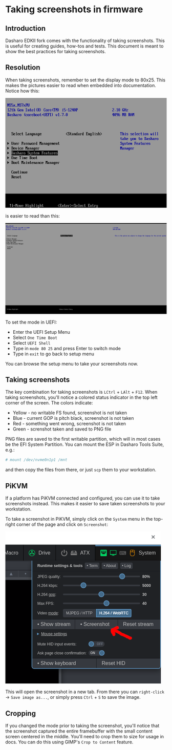 # Taking screenshots in firmware

## Introduction

Dasharo EDKII fork comes with the functionality of taking screenshots. This is
useful for creating guides, how-tos and tests. This document is meant to show
the best practices for taking screenshots.

## Resolution

When taking screenshots, remember to set the display mode to 80x25. This makes
the pictures easier to read when embedded into documentation. Notice how this:

![](./images/edk2_frontpage_small.png)

is easier to read than this:

![](./images/edk2_frontpage_big.png)

To set the mode in UEFI:

- Enter the UEFI Setup Menu
- Select `One Time Boot`
- Select `UEFI Shell`
- Type in `mode 80 25` and press Enter to switch mode
- Type in `exit` to go back to setup menu

You can browse the setup menu to take your screenshots now.

## Taking screenshots

The key combination for taking screenshots is `LCtrl` + `LAlt` + `F12`. When
taking screenshots, you'll notice a colored status indicator in the top left
corner of the screen. The colors indicate:

- Yellow - no writable FS found, screenshot is not taken
- Blue - current GOP is pitch black, screenshot is not taken
- Red - something went wrong, screenshot is not taken
- Green - screnshot taken and saved to PNG file

PNG files are saved to the first writable partition, which will in most cases be
the EFI System Partition. You can mount the ESP in Dasharo Tools Suite, e.g.:

```bash
# mount /dev/nvme0n1p1 /mnt
```

and then copy the files from there, or just `scp` them to your workstation.

## PiKVM

If a platform has PiKVM connected and configured, you can use it to take
screenshots instead. This makes it easier to save taken screenshots to your
workstation.

To take a screenshot in PiKVM, simply click on the `System` menu in the
top-right corner of the page and click on `Screenshot`:

![](./images/pikvm_screenshot.png)

This will open the screenshot in a new tab. From there you can `right-click` ->
`Save image as...`, or simply press `Ctrl` + `S` to save the image.

## Cropping

If you changed the mode prior to taking the screenshot, you'll notice that the
screenshot captured the entire framebuffer with the small content screen
centered in the middle. You'll need to crop them to size for usage in docs. You
can do this using GIMP's `Crop to Content` feature.
